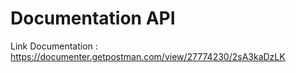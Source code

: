 # Documentation API

Link Documentation : https://documenter.getpostman.com/view/27774230/2sA3kaDzLK
